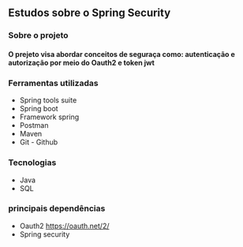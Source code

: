 ## Estudos sobre o Spring Security

### Sobre o projeto

#### O prejeto visa abordar conceitos de seguraça como: autenticação e autorização por meio do Oauth2 e token jwt

### Ferramentas utilizadas

 * Spring tools suite
 * Spring boot
 * Framework spring
 * Postman
 * Maven
 * Git - Github

### Tecnologias

 * Java
 * SQL
   
### principais dependências

 * Oauth2 https://oauth.net/2/
 * Spring security
